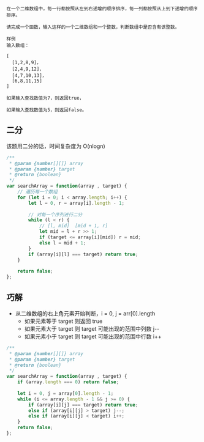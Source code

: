 ```
在一个二维数组中，每一行都按照从左到右递增的顺序排序，每一列都按照从上到下递增的顺序排序。

请完成一个函数，输入这样的一个二维数组和一个整数，判断数组中是否含有该整数。

样例
输入数组：

[
  [1,2,8,9]，
  [2,4,9,12]，
  [4,7,10,13]，
  [6,8,11,15]
]

如果输入查找数值为7，则返回true，

如果输入查找数值为5，则返回false。
```
## 二分
该题用二分的话，时间复杂度为 O(nlogn)
```js
/**
 * @param {number[][]} array
 * @param {number} target
 * @return {boolean}
 */
var searchArray = function(array , target) {
    // 遍历每一个数组
    for (let i = 0; i < array.length; i++) {
        let l = 0, r = array[i].length - 1;
        
        // 对每一个序列进行二分
        while (l < r) {
            // [l, mid]  [mid + 1, r]
            let mid = l + r >> 1;
            if (target <= array[i][mid]) r = mid;
            else l = mid + 1;
        }
        if (array[i][l] === target) return true;
    }
    
    return false;
};
```

## 巧解
* 从二维数组的右上角元素开始判断，i = 0, j = arr[0].length
    * 如果元素等于 target 则返回 true
    * 如果元素大于 target 则 target 可能出现的范围中列数 j--
    * 如果元素小于 target 则 target 可能出现的范围中行数 i++

```js
/**
 * @param {number[][]} array
 * @param {number} target
 * @return {boolean}
 */
var searchArray = function(array , target) {
    if (array.length === 0) return false;
    
    let i = 0, j = array[0].length - 1;
    while (i <= array.length - 1 && j >= 0) {
        if (array[i][j] === target) return true;
        else if (array[i][j] > target) j--;
        else if (array[i][j] < target) i++;
    }
    return false;
};
```